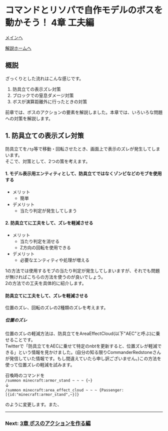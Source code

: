 # コマンドとリソパで自作モデルのボスを動かそう！  4章 工夫編

[メインへ](https://github.com/Keeema-1/CustomModelEntity)

[解説ホームへ](https://github.com/Keeema-1/CustomModelEntity/blob/main/lectures/home.md)

## 概説

ざっくりとした流れはこんな感じです。

1. 防具立ての表示ズレ対策
2. ブロックでの窒息ダメージ対策
3. ボスが演算距離外に行ったときの対策

前章では、ボスのアクションの要素を解説しました。本章では、いろいろな問題への対策を解説します。

## 1. 防具立ての表示ズレ対策

防具立てを`/tp`等で移動・回転させたとき、画面上で表示のズレが発生してしまいます。  
そこで、対策として、2つの策を考えます。

#### 1. モデル表示用エンティティとして、防具立てではなくゾンビなどのモブを使用する

 - メリット
      - 簡単
 - デメリット
      - 当たり判定が発生してしまう

#### 2. 防具立てに工夫をして、ズレを軽減させる

 - メリット
      - 当たり判定を消せる
      - Z方向の回転を使用できる
 - デメリット
      - 必要なエンティティや処理が増える

1の方法では使用するモブの当たり判定が発生してしまいますが、それでも問題が無ければこちらの方法を使うのが良いでしょう。  
2の方法での工夫を具体的に紹介します。

#### 防具立てに工夫をして、ズレを軽減させる

位置のズレ、回転のズレの2種類のズレを考えます。

##### 位置のズレ

位置のズレの軽減方法は、防具立てをAreaEffectCloud(以下"AEC"と呼ぶ)に乗せることです。  
Twitterで「防具立てをAECに乗せて特定のnbtを更新すると、位置ズレが軽減できる」という情報を見かけました。(自分の知る限りCommanderRedstoneさんが発信していた情報です。もし間違えていたら申し訳ございません。)この方法を使って位置ズレの軽減を試みます。

召喚時のコマンドを  
`/summon minecraft:armor_stand ~ ~ ~ {~}`  
↓  
`/summon minecraft:area_effect_cloud ~ ~ ~ {Passenger:[{id:"minecraft:armor_stand",~}]}`  

のように変更します。また、

___
### Next: [3章 ボスのアクションを作る編](https://github.com/Keeema-1/CustomModelEntity/blob/main/lectures/lec3.md)


